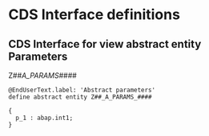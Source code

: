 # CDS Interface definitions

## CDS Interface for view abstract entity Parameters
<a name="z##_a_params_"></a>
Z##_A_PARAMS_####

```ABAP
@EndUserText.label: 'Abstract parameters'
define abstract entity Z##_A_PARAMS_####

{
  p_1 : abap.int1;
}
```